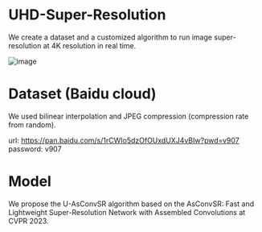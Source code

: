 # UHD-Super-Resolution
We create a dataset and a customized algorithm to run image super-resolution at 4K resolution in real time.


![image](https://github.com/zzr-idam/UHD-Super-Resolution/blob/main/framework.png)

# Dataset (Baidu cloud)


We used bilinear interpolation and JPEG compression (compression rate from random).


url: https://pan.baidu.com/s/1rCWIo5dzOfOUxdUXJ4vBIw?pwd=v907 
password: v907 

# Model 

We propose the U-AsConvSR algorithm based on the AsConvSR: Fast and Lightweight Super-Resolution Network with Assembled Convolutions at CVPR 2023.
